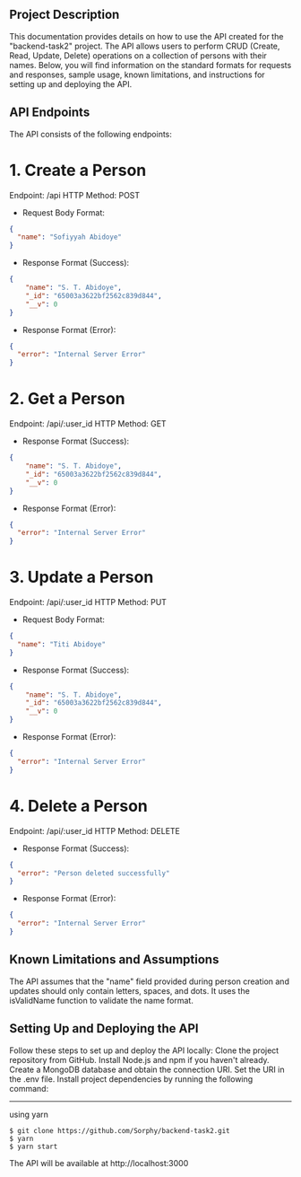## Project Description
This documentation provides details on how to use the API created for the "backend-task2" project. The API allows users to perform CRUD (Create, Read, Update, Delete) operations on a collection of persons with their names. Below, you will find information on the standard formats for requests and responses, sample usage, known limitations, and instructions for setting up and deploying the API.


## API Endpoints
The API consists of the following endpoints:
# 1. Create a Person
Endpoint: /api
HTTP Method: POST
*  Request Body Format:
```json
{
  "name": "Sofiyyah Abidoye"
}
```

* Response Format (Success):
```json
{
    "name": "S. T. Abidoye",
    "_id": "65003a3622bf2562c839d844",
    "__v": 0
}
```

* Response Format (Error):
```json
{
  "error": "Internal Server Error"
}
```
# 2.  Get a Person
Endpoint: /api/:user_id
HTTP Method: GET
* Response Format (Success):
```json
{
    "name": "S. T. Abidoye",
    "_id": "65003a3622bf2562c839d844",
    "__v": 0
}
```
* Response Format (Error):
```json
{
  "error": "Internal Server Error"
}
```
# 3. Update a Person
Endpoint: /api/:user_id
HTTP Method: PUT
*  Request Body Format:
```json
{
  "name": "Titi Abidoye"
}
```
* Response Format (Success):
```json
{
    "name": "S. T. Abidoye",
    "_id": "65003a3622bf2562c839d844",
    "__v": 0
}
```
* Response Format (Error):
```json
{
  "error": "Internal Server Error"
}
```
# 4. Delete a Person
Endpoint: /api/:user_id
HTTP Method: DELETE
* Response Format (Success):
```json
{
  "error": "Person deleted successfully"
}
```
* Response Format (Error):
```json
{
  "error": "Internal Server Error"
}
```
## Known Limitations and Assumptions
The API assumes that the "name" field provided during person creation and updates should only contain letters, spaces, and dots. It uses the isValidName function to validate the name format.


## Setting Up and Deploying the API
Follow these steps to set up and deploy the API locally:
Clone the project repository from GitHub.
Install Node.js and npm if you haven't already.
Create a MongoDB database and obtain the connection URI. Set the URI in the .env file.
Install project dependencies by running the following command:
***
using yarn 
```
$ git clone https://github.com/Sorphy/backend-task2.git
$ yarn 
$ yarn start
```

The API will be available at http://localhost:3000